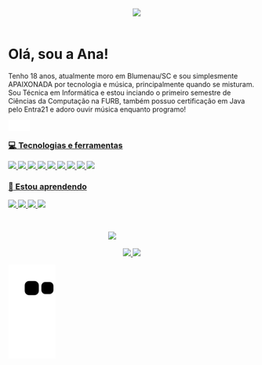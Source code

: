 <img align="right" width="250px" style="margin-top:-20px" src="https://i.ibb.co/M6kk6VD/avatoon-1-1.png">
<br>

# Olá, sou a Ana!
Tenho 18 anos, atualmente moro em Blumenau/SC e sou simplesmente APAIXONADA por tecnologia e música, principalmente quando se misturam. Sou Técnica em Informática e estou inciando o primeiro semestre de Ciências da Computação na FURB, também possuo certificação em Java pelo Entra21 e adoro ouvir música enquanto programo!

<div>
	<a href="https://www.linkedin.com/in/ana-julia-da-cunha" target="_blank"><img align="left" alt="LinkedIn" width="22px" src="https://github.com/Aakarsh-B/trying-repos/blob/master/linkedin.svg" />
	<a href="https://twitter.com/cunhanai4" target="_blank"><img align="left" alt="Twitter" width="22px" src="https://github.com/Aakarsh-B/trying-repos/blob/master/twitter.svg" />
</div>
<br>
	
	
### :computer: Tecnologias e ferramentas
<div>
	<img src="https://cdn.jsdelivr.net/gh/devicons/devicon/icons/java/java-original.svg" widht="40" height="40"/>
	<img src="https://cdn.jsdelivr.net/gh/devicons/devicon/icons/python/python-original.svg" widht="40" height="40"/>
	<img src="https://cdn.jsdelivr.net/gh/devicons/devicon/icons/javascript/javascript-original.svg" widht="40" height="40"/>
	<img src="https://cdn.jsdelivr.net/gh/devicons/devicon/icons/html5/html5-original.svg" widht="40" height="40"/>
	<img src="https://cdn.jsdelivr.net/gh/devicons/devicon/icons/git/git-original.svg" widht="40" height="40"/>
	<img src="https://cdn.jsdelivr.net/gh/devicons/devicon/icons/spring/spring-original.svg" widht="40" height="40"/>
	<img src="https://cdn.jsdelivr.net/gh/devicons/devicon/icons/mysql/mysql-original.svg" widht="40" height="40"/>
	<img src="https://cdn.jsdelivr.net/gh/devicons/devicon/icons/postgresql/postgresql-original.svg" widht="40" height="40"/>
	<img src="https://cdn.jsdelivr.net/gh/devicons/devicon/icons/selenium/selenium-original.svg" widht="40" height="40"/>
</div>

### :iphone: Estou aprendendo
<div>
	<img src="https://cdn.jsdelivr.net/gh/devicons/devicon/icons/pandas/pandas-original.svg" widht="40" height="40"/>
	<img src="https://cdn.jsdelivr.net/gh/devicons/devicon/icons/css3/css3-original.svg" widht="40" height="40"/>
	<img src="https://cdn.jsdelivr.net/gh/devicons/devicon/icons/react/react-original.svg" widht="40" height="40"/>
	<img src="https://cdn.jsdelivr.net/gh/devicons/devicon/icons/flutter/flutter-original.svg" widht="40" height="40"/>
</div>

<br>

##
<img width="300px" align="right" src="https://i.ibb.co/xqw0szv/avatoon-2.png">
<br><br>
<div align="center">
<a href="https://github.com/cunhanai">
	<img height="180em" src="https://github-readme-stats.vercel.app/api/top-langs/?username=cunhanai&layout=compact&langs_count=7&theme=dracula"/>
	<img height="180em" src="https://github-readme-stats.vercel.app/api?username=cunhanai&show_icons=true&theme=dracula&include_all_commits=true&count_private=true"/>
</div>

![Snake animation](https://github.com/cunhanai/cunhanai/blob/output/github-contribution-grid-snake.svg)
	
<!--
**cunhanai/cunhanai** is a ✨ _special_ ✨ repository because its `README.md` (this file) appears on your GitHub profile.

Here are some ideas to get you started:

- 🔭 I’m currently working on ...
- 🌱 I’m currently learning ...
- 👯 I’m looking to collaborate on ...
- 🤔 I’m looking for help with ...
- 💬 Ask me about ...
- 📫 How to reach me: ...
- 😄 Pronouns: ...
- ⚡ Fun fact: ...
-->

